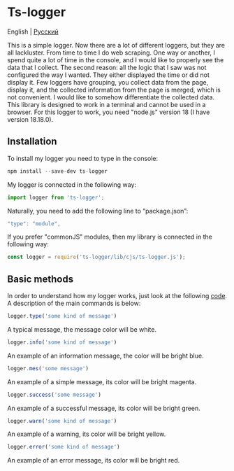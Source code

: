 # Ts-logger

English | [Русский](./README.ru.md) 

This is a simple logger. Now there are a lot of different loggers, but they are all lackluster. From time to time I do web scraping. One way or another, I spend quite a lot of time in the console, and I would like to properly see the data that I collect. The second reason: all the logic that I saw was not configured the way I wanted. They either displayed the time or did not display it. Few loggers have grouping, you collect data from the page, display it, and the collected information from the page is merged, which is not convenient. I would like to somehow differentiate the collected data. This library is designed to work in a terminal and cannot be used in a browser. For this logger to work, you need "node.js" version 18 (I have version 18.18.0).

## Installation

To install my logger you need to type in the console:

```js
npm install --save-dev ts-logger
```

My logger is connected in the following way:

```js
import logger from 'ts-logger';
```

Naturally, you need to add the following line to “package.json”:

```js
"type": "module",
```

If you prefer "commonJS" modules, then my library is connected in the following way:

```js
const logger = require('ts-logger/lib/cjs/ts-logger.js');
```

## Basic methods

In order to understand how my logger works, just look at the following [code](https://github.com/maksimkaJCHK/ts-logger/tree/main/examples/rus). A description of the main commands is below:

```js
logger.type('some kind of message')
```

A typical message, the message color will be white.

```js
logger.info('some kind of message')
```

An example of an information message, the color will be bright blue.

```js
logger.mes('some message')
```

An example of a simple message, its color will be bright magenta.

```js
logger.success('some message')
```

An example of a successful message, its color will be bright green.

```js
logger.warn('some kind of message')
```

An example of a warning, its color will be bright yellow.

```js
logger.error('some kind of message')
```

Аn example of an error message, its color will be bright red.